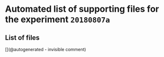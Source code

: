 # Automated list of supporting files for the __experiment `20180807a`__

## List of files

[](@autogenerated - invisible comment)